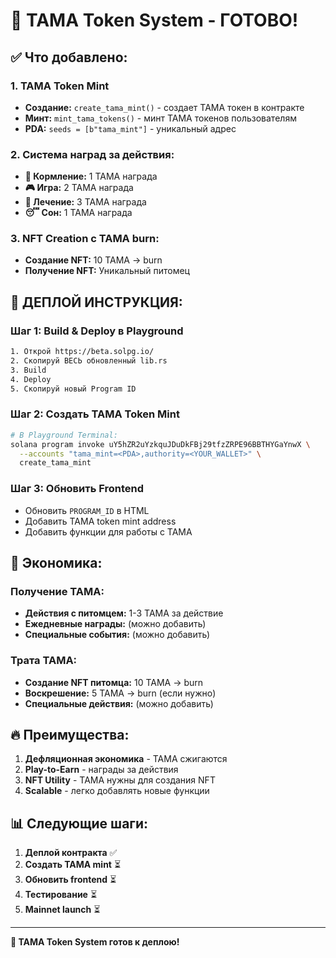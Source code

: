 # 🎯 TAMA Token System - ГОТОВО!

## ✅ **Что добавлено:**

### **1. TAMA Token Mint**
- **Создание:** `create_tama_mint()` - создает TAMA токен в контракте
- **Минт:** `mint_tama_tokens()` - минт TAMA токенов пользователям
- **PDA:** `seeds = [b"tama_mint"]` - уникальный адрес

### **2. Система наград за действия:**
- **🍖 Кормление:** 1 TAMA награда
- **🎮 Игра:** 2 TAMA награда  
- **💊 Лечение:** 3 TAMA награда
- **😴 Сон:** 1 TAMA награда

### **3. NFT Creation с TAMA burn:**
- **Создание NFT:** 10 TAMA → burn
- **Получение NFT:** Уникальный питомец

## 🚀 **ДЕПЛОЙ ИНСТРУКЦИЯ:**

### **Шаг 1: Build & Deploy в Playground**
```bash
1. Открой https://beta.solpg.io/
2. Скопируй ВЕСЬ обновленный lib.rs
3. Build
4. Deploy
5. Скопируй новый Program ID
```

### **Шаг 2: Создать TAMA Token Mint**
```bash
# В Playground Terminal:
solana program invoke uY5hZR2uYzkquJDuDkFBj29tfzZRPE96BBTHYGaYnwX \
  --accounts "tama_mint=<PDA>,authority=<YOUR_WALLET>" \
  create_tama_mint
```

### **Шаг 3: Обновить Frontend**
- Обновить `PROGRAM_ID` в HTML
- Добавить TAMA token mint address
- Добавить функции для работы с TAMA

## 🎯 **Экономика:**

### **Получение TAMA:**
- **Действия с питомцем:** 1-3 TAMA за действие
- **Ежедневные награды:** (можно добавить)
- **Специальные события:** (можно добавить)

### **Трата TAMA:**
- **Создание NFT питомца:** 10 TAMA → burn
- **Воскрешение:** 5 TAMA → burn (если нужно)
- **Специальные действия:** (можно добавить)

## 🔥 **Преимущества:**

1. **Дефляционная экономика** - TAMA сжигаются
2. **Play-to-Earn** - награды за действия
3. **NFT Utility** - TAMA нужны для создания NFT
4. **Scalable** - легко добавлять новые функции

## 📊 **Следующие шаги:**

1. **Деплой контракта** ✅
2. **Создать TAMA mint** ⏳
3. **Обновить frontend** ⏳
4. **Тестирование** ⏳
5. **Mainnet launch** ⏳

---

**🎉 TAMA Token System готов к деплою!**





